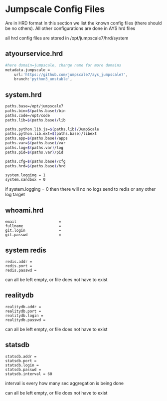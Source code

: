 # Jumpscale Config Files

Are in HRD format
In this section we list the known config files (there should be no others).
All other configurations are done in AYS hrd files

all hrd config files are stored in /opt/jumpscale7/hrd/system

## atyourservice.hrd

```bash
#here domain=jumpscale, change name for more domains
metadata.jumpscale =
    url:'https://github.com/jumpscale7/ays_jumpscale7',
    branch:'python3_unstable',

```

## system.hrd

```bash
paths.base=/opt/jumpscale7
paths.bin=$(paths.base)/bin
paths.code=/opt/code
paths.lib=$(paths.base)/lib

paths.python.lib.js=$(paths.lib)/JumpScale
paths.python.lib.ext=$(paths.base)/libext
paths.app=$(paths.base)/apps
paths.var=$(paths.base)/var
paths.log=$(paths.var)/log
paths.pid=$(paths.var)/pid

paths.cfg=$(paths.base)/cfg
paths.hrd=$(paths.base)/hrd

system.logging = 1
system.sandbox = 0
```
if system.logging = 0 then there will no no logs send to redis or any other log target

## whoami.hrd

```
email                   =
fullname                =
git.login               =
git.passwd              =
```

## system redis

```
redis.addr = 
redis.port = 
redis.passwd = 
```

can all be left empty, or file does not have to exist


## realitydb

```
realitydb.addr = 
realitydb.port = 
realitydb.login =
realitydb.passwd = 
```

can all be left empty, or file does not have to exist


## statsdb

```
statsdb.addr = 
statsdb.port = 
statsdb.login =
statsdb.passwd =
statsdb.interval = 60
```
interval is every how many sec aggregation is being done

can all be left empty, or file does not have to exist

